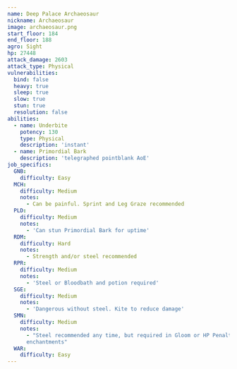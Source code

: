 ```yaml
---
name: Deep Palace Archaeosaur
nickname: Archaeosaur
image: archaeosaur.png
start_floor: 184
end_floor: 188
agro: Sight
hp: 27448
attack_damage: 2603
attack_type: Physical
vulnerabilities:
  bind: false
  heavy: true
  sleep: true
  slow: true
  stun: true
  resolution: false
abilities:
  - name: Underbite
    potency: 130
    type: Physical
    description: 'instant'
  - name: Primordial Bark
    description: 'telegraphed pointblank AoE'
job_specifics:
  GNB:
    difficulty: Easy
  MCH:
    difficulty: Medium
    notes:
      - Can be painful. Sprint and Leg Graze recommended
  PLD:
    difficulty: Medium
    notes:
      - 'Can stun Primordial Bark for uptime'
  RDM:
    difficulty: Hard
    notes:
      - Strength and/or steel recommended
  RPR:
    difficulty: Medium
    notes:
      - 'Steel or Bloodbath and potion required'
  SGE:
    difficulty: Medium
    notes:
      - 'Dangerous without steel. Kite to reduce damage'
  SMN:
    difficulty: Medium
    notes:
      - "Steel recommended any time, but required in Gloom or HP Penalty
      enchantments"
  WAR:
    difficulty: Easy
---
```

